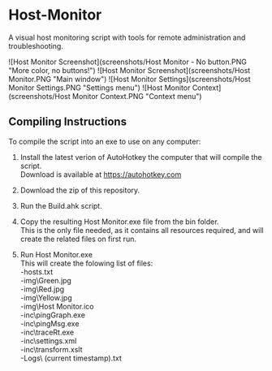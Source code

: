 # Host-Monitor
A visual host monitoring script with tools for remote administration and troubleshooting.

![Host Monitor Screenshot](screenshots/Host Monitor - No button.PNG "More color, no buttons!")
![Host Monitor Screenshot](screenshots/Host Monitor.PNG "Main window")
![Host Monitor Settings](screenshots/Host Monitor Settings.PNG "Settings menu")
![Host Monitor Context](screenshots/Host Monitor Context.PNG "Context menu")

## Compiling Instructions
To compile the script into an exe to use on any computer:  

1. Install the latest verion of AutoHotkey the computer that will compile the script.  
   Download is available at https://autohotkey.com

2. Download the zip of this repository.

3. Run the Build.ahk script.

4. Copy the resulting Host Monitor.exe file from the bin folder.  
   This is the only file needed, as it contains all resources required, and will create the related files on first run.

5. Run Host Monitor.exe  
   This will create the folowing list of files:  
   -hosts.txt  
   -img\Green.jpg  
   -img\Red.jpg  
   -img\Yellow.jpg  
   -img\Host Monitor.ico  
   -inc\pingGraph.exe  
   -inc\pingMsg.exe  
   -inc\traceRt.exe  
   -inc\settings.xml  
   -inc\transform.xslt  
   -Logs\ (current timestamp).txt
